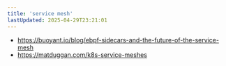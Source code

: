 ```yaml
---
title: 'service mesh'
lastUpdated: 2025-04-29T23:21:01
---
```

- <https://buoyant.io/blog/ebpf-sidecars-and-the-future-of-the-service-mesh>
- <https://matduggan.com/k8s-service-meshes>
